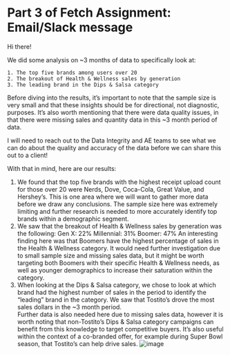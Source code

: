 # Part 3 of Fetch Assignment: Email/Slack message

Hi there!

We did some analysis on ~3 months of data to specifically look at: 

	1. The top five brands among users over 20
	2. The breakout of Health & Wellness sales by generation
	3. The leading brand in the Dips & Salsa category

Before diving into the results, it’s important to note that the sample size is very small and that these insights should be for directional, not diagnostic, purposes. It’s also worth mentioning that there were data quality issues, in that there were missing sales and quantity data in this ~3 month period of data.

I will need to reach out to the Data Integrity and AE teams to see what we can do about the quality and accuracy of the data before we can share this out to a client!

With that in mind, here are our results:

1.	We found that the top five brands with the highest receipt upload count for those over 20 were Nerds, Dove, Coca-Cola, Great Value, and Hershey’s.
This is one area where we will want to gather more data before we draw any conclusions.  The sample size here was extremely limiting and further research is needed to more accurately identify top brands within a demographic segment.
2.	 We saw that the breakout of Health & Wellness sales by generation was the following: 
	Gen X: 22%
	Millennial: 31%
	Boomer: 47%
An interesting finding here was that Boomers have the highest percentage of sales in the Health & Wellness category. It would need further investigation due to small sample size and missing sales data, but it might be worth targeting both Boomers with their specific Health & Wellness needs, as well as younger demographics to increase their saturation within the category.
3.	When looking at the Dips & Salsa category, we chose to look at which brand had the highest number of sales in the period to identify the “leading” brand in the category. We saw that Tostito’s drove the most sales dollars in the ~3 month period.  
Further data is also needed here due to missing sales data, however it is worth noting that non-Tostito’s Dips & Salsa category campaigns can benefit from this knowledge to target competitive buyers. It’s also useful within the context of a co-branded offer, for example during Super Bowl season, that Tostito’s can help drive sales.
![image](https://github.com/user-attachments/assets/a4975c41-ddad-4283-9599-f40215cf8110)

